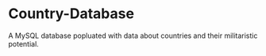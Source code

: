 # Country-Database
 A MySQL database popluated with data about countries and their militaristic potential.
